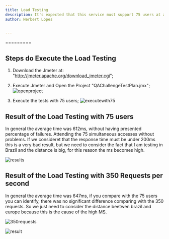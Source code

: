 ```yaml
---
title: Load Testing
description: It's expected that this service must support 75 users at any given moment and must be able to handle 350 requests per second. The response time must be under 200 ms.
author: Herbert Lopes


---
```

=========


## Steps do Execute the Load Testing

 1. Download the Jmeter at: "http://jmeter.apache.org/download_jmeter.cgi";
 2. Execute Jmeter and Open the Project "QAChallengeTestPlan.jmx";
  ![openproject](https://user-images.githubusercontent.com/5126039/39905000-7e80bcea-54b1-11e8-989c-b95b822bca0a.png)

 3. Execute the tests with 75 users;
  ![executewith75](https://user-images.githubusercontent.com/5126039/39905033-aa1f691e-54b1-11e8-8239-5379960d7f59.png)


## Result of the Load Testing with 75 users

   In general the average time was 612ms, without having presented percentage of failures. Attending the 75 simultaneous accesses without
problems. If we consideret that the response time must be under 200ms this is a very bad result, 
but we need to consider the fact that I am testing in Brazil and the distance is big, for this reason the ms becomes high.

   ![results](https://user-images.githubusercontent.com/5126039/39905149-3bcf3f2e-54b2-11e8-961c-b99e57a1d270.png)

  
 

## Result of the Load Testing with 350 Requests per second

 In general the average time was 647ms, if you compare with the 75 users you can identify, there was no significant difference comparing with the 350 requests. So we just need to consider the distance beetwen brazil and europe because this is the cause of the high MS. 

 ![350requests](https://user-images.githubusercontent.com/5126039/39905456-f85a8396-54b3-11e8-86d0-9c4ae219a8cc.png)
 
 
 ![result](https://user-images.githubusercontent.com/5126039/39905972-7ecb981e-54b6-11e8-94f8-714d7b18a547.png)


